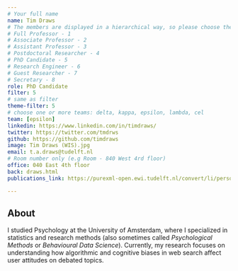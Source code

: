 ```yaml
---
# Your full name 
name: Tim Draws
# The members are displayed in a hierarchical way, so please choose the role and filter number from this list:
# Full Professor - 1
# Associate Professor - 2
# Assistant Professor - 3
# Postdoctoral Researcher - 4
# PhD Candidate - 5
# Research Engineer - 6 
# Guest Researcher - 7
# Secretary - 8
role: PhD Candidate
filter: 5
# same as filter
theme-filter: 5
# choose one or more teams: delta, kappa, epsilon, lambda, cel
team: [epsilon]
linkedin: https://www.linkedin.com/in/timdraws/
twitter: https://twitter.com/tmdrws
github: https://github.com/timdraws
image: Tim Draws (WIS).jpg
email: t.a.draws@tudelft.nl
# Room number only (e.g Room - 840 West 4rd floor)
office: 040 East 4th floor
back: draws.html
publications_link: https://purexml-open.ewi.tudelft.nl/convert/li/persons/1896f280-cf88-4c01-809b-da0ffa0cee4e

---
```


## About
I studied Psychology at the University of Amsterdam, where I specialized in statistics and research methods (also sometimes called *Psychological Methods* or *Behavioural Data Science*). Currently, my research focuses on understanding how algorithmic and cognitive biases in web search affect user attitudes on debated topics.
